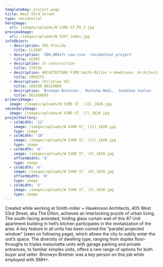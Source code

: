 ```yaml
---
templateKey: project-page
title: West 53rd Street
type: residential
heroImage:
  url: /images/uploads/W 53RD ST_PH_3.jpg
previewImage:
  url: /images/uploads/W 53ST_index.jpg
infoObject:
  - description: SDS Procida
    title: CLIENT
  - description: '200,000sf+ Low-rise  residential project'
    title: SCOPE
  - description: In construction
    title: STATUS
  - description: ARCHITECTURE FIRM Smith-Miller + Hawkinson  Architects
    title: CREDITS
  - description: Christian Uhl
    title: SENIOR DESIGNER
  - description: 'Bronwyn Breitner,  Ruchika Modi,  Jonathan Scelsa'
    title: DESIGNERS
primaryImage:
  image: /images/uploads/W 53RD ST_ (13)_1820.jpg
secondaryImage:
  image: /images/uploads/W 53RD ST_ (7)_1820.jpg
projectGallery:
  - colWidth: '12'
    image: /images/uploads/W 53RD ST_ (11)_1820.jpg
    type: image
  - colWidth: '10'
    image: /images/uploads/W 53RD ST_ (17)_1820.jpg
    type: image
  - colWidth: '8'
    image: /images/uploads/W 53RD ST_ (4)_1820.jpg
    offsetWidth: '4'
    type: image
  - colWidth: '6'
    image: /images/uploads/W 53RD ST_ (8)_1820.jpg
    offsetWidth: '0'
    type: image
  - colWidth: '5'
    image: /images/uploads/W 53RD ST_ (3)_1820.jpg
    type: image
---
```

Created while working at Smith-miller + Hawkinson Architects, 405 West 53rd Street, aka The Dillon, achieves an interlocking puzzle of urban living. The south-facing animated, folding glass curtain wall of this 87 Unit apartment building in hell’s kitchen participates in the revitalization of the area. A key feature in all units has been coined the “parallel projected window” (seen on following page), which allows the city to subtly enter the unit’s space. The diversity of dwelling type, ranging from duplex floor-throughs to triplex maisonette units with garage parking and private entrances, to familiar simplex units, offers a rare range of options for both buyer and seller. Bronwyn Breitner was a key person on this job while employed with SMH+.
